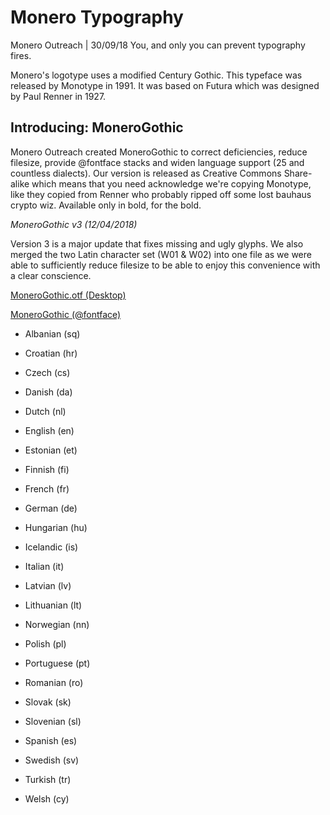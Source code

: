 # Monero Typography

Monero Outreach | 30/09/18
You, and only you can prevent typography fires.

Monero's logotype uses a modified Century Gothic. This typeface was released by Monotype in 1991. It was based on Futura which was designed by Paul Renner in 1927.

## Introducing: MoneroGothic

Monero Outreach created MoneroGothic to correct deficiencies, reduce filesize, provide @fontface stacks and widen language support (25 and countless dialects). Our version is released as Creative Commons Share-alike which means that you need acknowledge we're copying Monotype, like they copied from Renner who probably ripped off some lost bauhaus crypto wiz. Available only in bold, for the bold.

*MoneroGothic v3 (12/04/2018)*

Version 3 is a major update that fixes missing and ugly glyphs. We also merged the two Latin character set (W01 & W02) into one file as we were able to sufficiently reduce filesize to be able to enjoy this convenience with a clear conscience.

[MoneroGothic.otf (Desktop)](https://www.monerooutreach.org/fonts/MoneroGothic_v3.zip)

[MoneroGothic (@fontface)](https://www.monerooutreach.org/fonts/MoneroGothic_v3_web.zip)

+ Albanian (sq)

+ Croatian (hr)

+ Czech (cs)

+ Danish (da)

+ Dutch (nl)

+ English (en)

+ Estonian (et)

+ Finnish (fi)

+ French (fr)

+ German (de)

+ Hungarian (hu)

+ Icelandic (is)

+ Italian (it)

+ Latvian (lv)

+ Lithuanian (lt)

+ Norwegian (nn)

+ Polish (pl)

+ Portuguese (pt)

+ Romanian (ro)

+ Slovak (sk)

+ Slovenian (sl)

+ Spanish (es)

+ Swedish (sv)

+ Turkish (tr)

+ Welsh (cy)
